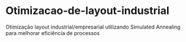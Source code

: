 # Otimizacao-de-layout-industrial
Otimização layout industrial/empresarial utilizando Simulated Annealing para melhorar eficiência de processos
